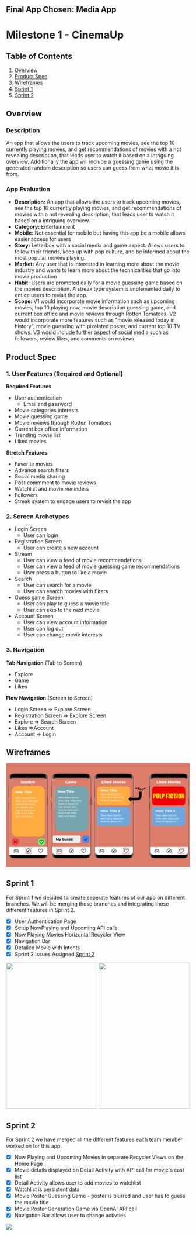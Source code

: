 ## Final App Chosen: Media App
# Milestone 1 - CinemaUp

## Table of Contents

1. [Overview](#Overview)
1. [Product Spec](#Product-Spec)
1. [Wireframes](#Wireframes)
1. [Sprint 1](#Sprint-1)
1. [Sprint 2](#Sprint-2)

## Overview

### Description

An app that allows the users to track upcoming movies, see the top 10 currently playing movies, and get recommendations of movies with a not revealing description, that leads user to watch it based on a intriguing overview. Additionally the app will include a guessing game using the generated random description so users can guess from what movie it is from.

### App Evaluation

 - **Description:** An app that allows the users to track upcoming movies, see the top 10 currently playing movies, and get recommendations of movies with a not revealing description, that leads user to watch it based on a intriguing overview. 
  - **Category:** Entertainment
  - **Mobile:** Not essential for mobile but having this app be a mobile allows easier access for users 
  - **Story:** Letterbox with a social media and game aspect. Allows users to follow their friends, keep up with pop culture, and be informed about the most popular movies playing.
  - **Market:** Any user that is interested in learning more about the movie industry and wants to learn more about the technicalities that go into movie production
  - **Habit:** Users are prompted daily for a movie guessing game based on the movies description. A streak type system is implemented daily to entice users to revisit the app. 
  - **Scope:** V1 would incorporate movie information such as upcoming movies, top 10 playing now, movie description guessing game, and current box office and movie reviews through Rotten Tomatoes. V2 would incorporate more features such as "movie released today in history", movie guessing with pixelated poster, and current top 10 TV shows. V3 would include further aspect of social media such as followers, review likes, and comments on reviews.
  

## Product Spec

### 1. User Features (Required and Optional)

**Required Features**

* User authentication
    * Email and password
* Movie categories interests
* Movie guessing game
* Movie reviews through Rotten Tomatoes
* Current box office information
* Trending movie list
* Liked movies

**Stretch Features**
* Favorite movies
* Advance search filters
* Social media sharing
* Post commment to movie reviews
* Watchlist and movie reminders
* Followers
* Streak system to engage users to revisit the app


### 2. Screen Archetypes

* Login Screen
    * User can login
* Registration Screen
    * User can create a new account
* Stream
    * User can view a feed of movie recommendations
    * User can view a feed of movie guessing game recommendations
    * User press a button to like a movie
* Search
    * User can search for a movie
    * User can search movies with filters
* Guess game Screen
    * User can play to guess a movie title
    * User can skip to the next movie
* Account Screen
    * User can view account information
    * User can log out
    * User can change movie interests
    
    

### 3. Navigation

**Tab Navigation** (Tab to Screen)

* Explore
* Game
* Likes

**Flow Navigation** (Screen to Screen)

- Login Screen
    => Explore Screen 
- Registration Screen
    => Explore Screen
- Explore
    => Search Screen
- Likes
    =>Account
- Account
    => Login

## Wireframes
<img src='finalProjWire.png' width=''>

## Sprint 1
For Sprint 1 we decided to create seperate features of our app on different branches. We will be merging those branches and integrating those different features in Sprint 2.
- [X] User Authentication Page
- [X] Setup NowPlaying and Upcoming API calls
- [X] Now Playing Movies Horizontal Recycler View
- [X] Navigation Bar
- [X] Detailed Movie with Intents
- [X] Sprint 2 Issues Assigned [Sprint 2](https://github.com/Team8-Codepath/FinalProject/milestones)

<img src='https://github.com/Team8-Codepath/FinalProject/blob/main/cinemaUplogin2.gif' width="250" height="400">
<img src='https://github.com/Team8-Codepath/FinalProject/blob/basicLayout/Sprint1_BasicLayout_GIF.gif' width="250" height="400">


## Sprint 2
For Sprint 2 we have merged all the different features each team member worked on for this app. 
- [X] Now Playing and Upcoming Movies in separate Recycler Views on the Home Page
- [X] Movie details displayed on Detail Activity with API call for movie's cast list
- [X] Detail Activity allows user to add movies to watchlist
- [X] Watchlist is persistent data 
- [X] Movie Poster Guessing Game - poster is blurred and user has to guess the movie title
- [X] Movie Poster Generation Game via OpenAI API call
- [X] Navigation Bar allows user to change activties

<img src='https://github.com/Team8-Codepath/FinalProject/blob/main/Sprint2_GIF.gif' width="">

